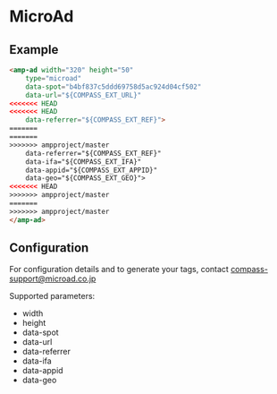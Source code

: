 <!---
Copyright 2016 The AMP HTML Authors. All Rights Reserved.

Licensed under the Apache License, Version 2.0 (the "License");
you may not use this file except in compliance with the License.
You may obtain a copy of the License at

  http://www.apache.org/licenses/LICENSE-2.0

Unless required by applicable law or agreed to in writing, software
distributed under the License is distributed on an "AS-IS" BASIS,
WITHOUT WARRANTIES OR CONDITIONS OF ANY KIND, either express or implied.
See the License for the specific language governing permissions and
limitations under the License.
-->

# MicroAd

## Example

```html
<amp-ad width="320" height="50"
	type="microad"
    data-spot="b4bf837c5ddd69758d5ac924d04cf502"
    data-url="${COMPASS_EXT_URL}"
<<<<<<< HEAD
<<<<<<< HEAD
    data-referrer="${COMPASS_EXT_REF}">
=======
=======
>>>>>>> ampproject/master
    data-referrer="${COMPASS_EXT_REF}"
    data-ifa="${COMPASS_EXT_IFA}"
    data-appid="${COMPASS_EXT_APPID}"
    data-geo="${COMPASS_EXT_GEO}">
<<<<<<< HEAD
>>>>>>> ampproject/master
=======
>>>>>>> ampproject/master
</amp-ad>
```

## Configuration

For configuration details and to generate your tags, contact compass-support@microad.co.jp 

Supported parameters:

- width
- height
- data-spot
- data-url
- data-referrer
- data-ifa
- data-appid
- data-geo
